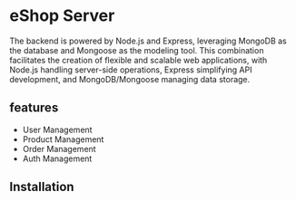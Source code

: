 # eShop Server

The backend is powered by Node.js and Express, leveraging MongoDB as the database and Mongoose as the modeling tool. This combination facilitates the creation of flexible and scalable web applications, with Node.js handling server-side operations, Express simplifying API development, and MongoDB/Mongoose managing data storage.

## features

- User Management
- Product Management
- Order Management
- Auth Management

## Installation
